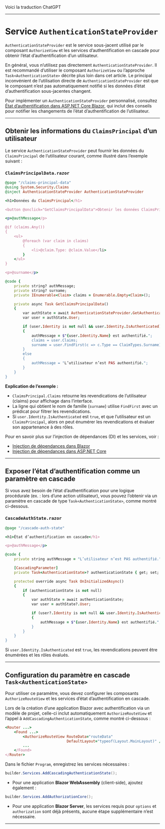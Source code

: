 Voici la traduction ChatGPT

---

# Service `AuthenticationStateProvider`

`AuthenticationStateProvider` est le service sous-jacent utilisé par le composant `AuthorizeView` et les services d’authentification en cascade pour obtenir l’état d’authentification d’un utilisateur.

En général, vous n’utilisez pas directement `AuthenticationStateProvider`. Il est recommandé d’utiliser le composant `AuthorizeView` ou l’approche `Task<AuthenticationState>` décrite plus loin dans cet article. Le principal inconvénient de l’utilisation directe de `AuthenticationStateProvider` est que le composant n’est pas automatiquement notifié si les données d’état d’authentification sous-jacentes changent.

Pour implémenter un `AuthenticationStateProvider` personnalisé, consultez [État d’authentification dans ASP.NET Core Blazor](https://learn.microsoft.com/aspnet/core/blazor/security/?view=aspnetcore-8.0#authenticationstateprovider), qui inclut des conseils pour notifier les changements de l’état d’authentification de l’utilisateur.

---

## Obtenir les informations du `ClaimsPrincipal` d’un utilisateur

Le service `AuthenticationStateProvider` peut fournir les données du `ClaimsPrincipal` de l’utilisateur courant, comme illustré dans l’exemple suivant :

### `ClaimsPrincipalData.razor`

```ruby
@page "/claims-principal-data"
@using System.Security.Claims
@inject AuthenticationStateProvider AuthenticationStateProvider

<h1>Données du ClaimsPrincipal</h1>

<button @onclick="GetClaimsPrincipalData">Obtenir les données ClaimsPrincipal</button>

<p>@authMessage</p>

@if (claims.Any())
{
    <ul>
        @foreach (var claim in claims)
        {
            <li>@claim.Type: @claim.Value</li>
        }
    </ul>
}

<p>@surname</p>

@code {
    private string? authMessage;
    private string? surname;
    private IEnumerable<Claim> claims = Enumerable.Empty<Claim>();

    private async Task GetClaimsPrincipalData()
    {
        var authState = await AuthenticationStateProvider.GetAuthenticationStateAsync();
        var user = authState.User;

        if (user.Identity is not null && user.Identity.IsAuthenticated)
        {
            authMessage = $"{user.Identity.Name} est authentifié.";
            claims = user.Claims;
            surname = user.FindFirst(c => c.Type == ClaimTypes.Surname)?.Value;
        }
        else
        {
            authMessage = "L’utilisateur n’est PAS authentifié.";
        }
    }
}
```

**Explication de l’exemple :**

* `ClaimsPrincipal.Claims` retourne les revendications de l’utilisateur (claims) pour affichage dans l’interface.
* La ligne qui obtient le nom de famille (`surname`) utilise `FindFirst` avec un prédicat pour filtrer les revendications.
* Si `user.Identity.IsAuthenticated` est `true`, et que l’utilisateur est un `ClaimsPrincipal`, alors on peut énumérer les revendications et évaluer son appartenance à des rôles.

Pour en savoir plus sur l’injection de dépendances (DI) et les services, voir :

* [Injection de dépendances dans Blazor](https://learn.microsoft.com/aspnet/core/blazor/fundamentals/dependency-injection)
* [Injection de dépendances dans ASP.NET Core](https://learn.microsoft.com/aspnet/core/fundamentals/dependency-injection)

---

## Exposer l’état d’authentification comme un paramètre en cascade

Si vous avez besoin de l’état d’authentification pour une logique procédurale (ex. : lors d’une action utilisateur), vous pouvez l’obtenir via un paramètre en cascade de type `Task<AuthenticationState>`, comme montré ci-dessous.

### `CascadeAuthState.razor`

```ruby
@page "/cascade-auth-state"

<h1>État d’authentification en cascade</h1>

<p>@authMessage</p>

@code {
    private string authMessage = "L’utilisateur n’est PAS authentifié.";

    [CascadingParameter]
    private Task<AuthenticationState>? authenticationState { get; set; }

    protected override async Task OnInitializedAsync()
    {
        if (authenticationState is not null)
        {
            var authState = await authenticationState;
            var user = authState?.User;

            if (user?.Identity is not null && user.Identity.IsAuthenticated)
            {
                authMessage = $"{user.Identity.Name} est authentifié.";
            }
        }
    }
}
```

Si `user.Identity.IsAuthenticated` est `true`, les revendications peuvent être énumérées et les rôles évalués.

---

## Configuration du paramètre en cascade `Task<AuthenticationState>`

Pour utiliser ce paramètre, vous devez configurer les composants `AuthorizeRouteView` et les services d’état d’authentification en cascade.

Lors de la création d’une application Blazor avec authentification via un modèle de projet, celle-ci inclut automatiquement `AuthorizeRouteView` et l’appel à `AddCascadingAuthenticationState`, comme montré ci-dessous :

```ruby
<Router ...>
    <Found ...>
        <AuthorizeRouteView RouteData="routeData" 
                            DefaultLayout="typeof(Layout.MainLayout)" />
        ...
    </Found>
</Router>
```

Dans le fichier `Program`, enregistrez les services nécessaires :

```csharp
builder.Services.AddCascadingAuthenticationState();
```

* Pour une application **Blazor WebAssembly** (client-side), ajoutez également :

```csharp
builder.Services.AddAuthorizationCore();
```

* Pour une application **Blazor Server**, les services requis pour `options` et `authorization` sont déjà présents, aucune étape supplémentaire n’est nécessaire.

---
